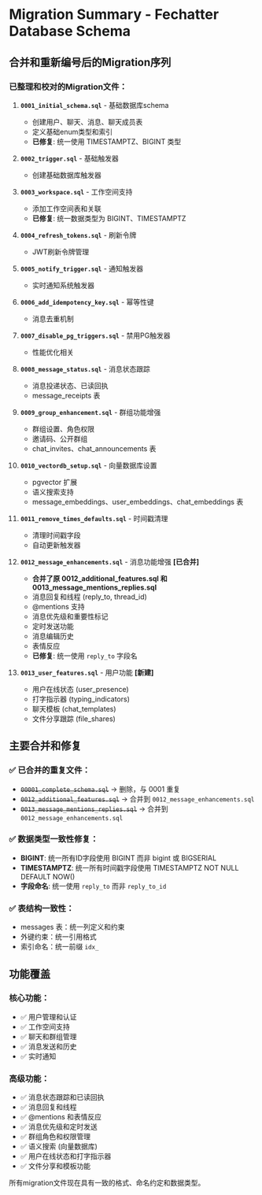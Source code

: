 # Migration Summary - Fechatter Database Schema

## 合并和重新编号后的Migration序列

### 已整理和校对的Migration文件：

1. **`0001_initial_schema.sql`** - 基础数据库schema
   - 创建用户、聊天、消息、聊天成员表
   - 定义基础enum类型和索引
   - **已修复**: 统一使用 TIMESTAMPTZ、BIGINT 类型

2. **`0002_trigger.sql`** - 基础触发器
   - 创建基础数据库触发器

3. **`0003_workspace.sql`** - 工作空间支持
   - 添加工作空间表和关联
   - **已修复**: 统一数据类型为 BIGINT、TIMESTAMPTZ

4. **`0004_refresh_tokens.sql`** - 刷新令牌
   - JWT刷新令牌管理

5. **`0005_notify_trigger.sql`** - 通知触发器
   - 实时通知系统触发器

6. **`0006_add_idempotency_key.sql`** - 幂等性键
   - 消息去重机制

7. **`0007_disable_pg_triggers.sql`** - 禁用PG触发器
   - 性能优化相关

8. **`0008_message_status.sql`** - 消息状态跟踪
   - 消息投递状态、已读回执
   - message_receipts 表

9. **`0009_group_enhancement.sql`** - 群组功能增强
   - 群组设置、角色权限
   - 邀请码、公开群组
   - chat_invites、chat_announcements 表

10. **`0010_vectordb_setup.sql`** - 向量数据库设置
    - pgvector 扩展
    - 语义搜索支持
    - message_embeddings、user_embeddings、chat_embeddings 表

11. **`0011_remove_times_defaults.sql`** - 时间戳清理
    - 清理时间戳字段
    - 自动更新触发器

12. **`0012_message_enhancements.sql`** - 消息功能增强 **[已合并]**
    - **合并了原 0012_additional_features.sql 和 0013_message_mentions_replies.sql**
    - 消息回复和线程 (reply_to, thread_id)
    - @mentions 支持
    - 消息优先级和重要性标记
    - 定时发送功能
    - 消息编辑历史
    - 表情反应
    - **已修复**: 统一使用 `reply_to` 字段名

13. **`0013_user_features.sql`** - 用户功能 **[新建]**
    - 用户在线状态 (user_presence)
    - 打字指示器 (typing_indicators)
    - 聊天模板 (chat_templates)
    - 文件分享跟踪 (file_shares)

## 主要合并和修复

### ✅ 已合并的重复文件：
- ~~`00001_complete_schema.sql`~~ → 删除，与 0001 重复
- ~~`0012_additional_features.sql`~~ → 合并到 `0012_message_enhancements.sql`
- ~~`0013_message_mentions_replies.sql`~~ → 合并到 `0012_message_enhancements.sql`

### ✅ 数据类型一致性修复：
- **BIGINT**: 统一所有ID字段使用 BIGINT 而非 bigint 或 BIGSERIAL
- **TIMESTAMPTZ**: 统一所有时间戳字段使用 TIMESTAMPTZ NOT NULL DEFAULT NOW()
- **字段命名**: 统一使用 `reply_to` 而非 `reply_to_id`

### ✅ 表结构一致性：
- messages 表：统一列定义和约束
- 外键约束：统一引用格式
- 索引命名：统一前缀 `idx_`

## 功能覆盖

### 核心功能：
- ✅ 用户管理和认证
- ✅ 工作空间支持
- ✅ 聊天和群组管理
- ✅ 消息发送和历史
- ✅ 实时通知

### 高级功能：
- ✅ 消息状态跟踪和已读回执
- ✅ 消息回复和线程
- ✅ @mentions 和表情反应
- ✅ 消息优先级和定时发送
- ✅ 群组角色和权限管理
- ✅ 语义搜索 (向量数据库)
- ✅ 用户在线状态和打字指示器
- ✅ 文件分享和模板功能

所有migration文件现在具有一致的格式、命名约定和数据类型。